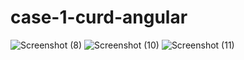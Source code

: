 
# case-1-curd-angular
![Screenshot (8)](https://user-images.githubusercontent.com/81465330/123423183-da7bcd00-d5dc-11eb-87e7-f7d65f204c26.png)
![Screenshot (10)](https://user-images.githubusercontent.com/81465330/123423553-4eb67080-d5dd-11eb-8ec6-91833838ee68.png)
![Screenshot (11)](https://user-images.githubusercontent.com/81465330/123423564-5413bb00-d5dd-11eb-9afb-3277bf94a837.png)
